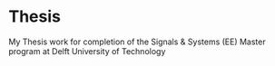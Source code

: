 # Thesis
My Thesis work for completion of the Signals &amp; Systems (EE) Master program at Delft University of Technology
